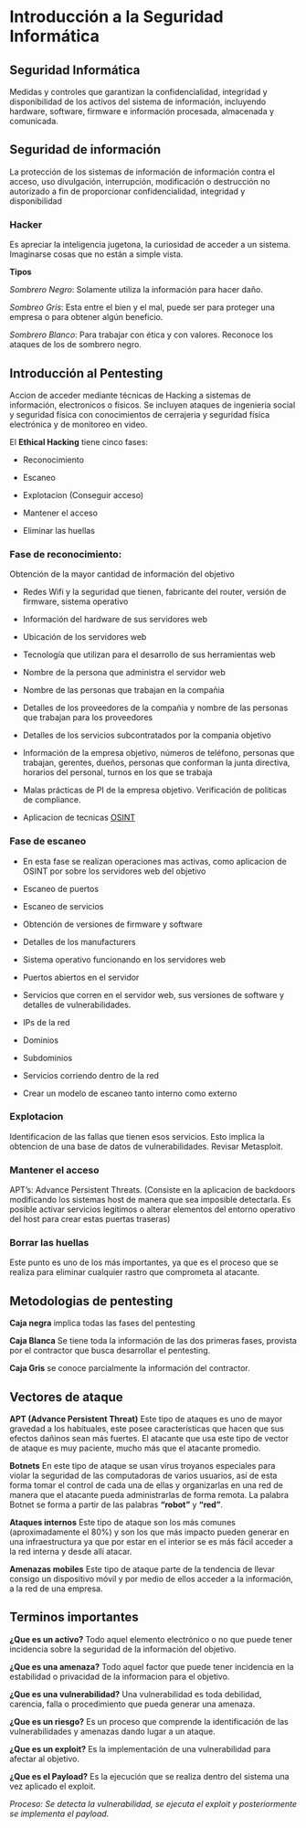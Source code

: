 # Introducción a la Seguridad Informática

## Seguridad Informática

Medidas y controles que garantizan la confidencialidad, integridad y disponibilidad de los activos del sistema de información, incluyendo hardware, software, firmware e información procesada, almacenada y comunicada.

## Seguridad de información

La protección de los sistemas de información de información contra el acceso, uso divulgación, interrupción, modificación o destrucción no autorizado a fin de proporcionar confidencialidad, integridad y disponibilidad

### Hacker

Es apreciar la inteligencia jugetona, la curiosidad de acceder a un sistema. Imaginarse cosas que no están a simple vista.

**Tipos**

_Sombrero Negro_: Solamente utiliza la información para hacer daño.

_Sombreo Gris_: Esta entre el bien y el mal, puede ser para proteger una empresa o para obtener algún beneficio.

_Sombrero Blanco_: Para trabajar con ética y con valores. Reconoce los ataques de los de sombrero negro.

## Introducción al Pentesting

Accion de acceder mediante técnicas de Hacking a sistemas de información, electronicos o físicos. Se incluyen ataques de ingenieria social y seguridad física con conocimientos de cerrajeria y seguridad física electrónica y de monitoreo en video.

El **Ethical Hacking** tiene cinco fases:


- Reconocimiento

- Escaneo

- Explotacion (Conseguir acceso)

- Mantener el acceso

- Eliminar las huellas

### Fase de reconocimiento:

Obtención de la mayor cantidad de información del objetivo

+ Redes Wifi y la seguridad que tienen, fabricante del router, versión de firmware, sistema operativo

+ Información del hardware de sus servidores web

+ Ubicación de los servidores web

+ Tecnología que utilizan para el desarrollo de sus herramientas web

+ Nombre de la persona que administra el servidor web

+ Nombre de las personas que trabajan en la compañia

+ Detalles de los proveedores de la compañia y nombre de las personas que trabajan para los proveedores

+ Detalles de los servicios subcontratados por la compania objetivo

+ Información de la empresa objetivo, números de teléfono, personas que trabajan, gerentes, dueños, personas que conforman la junta directiva, horarios del personal, turnos en los que se trabaja

+ Malas prácticas de PI de la empresa objetivo. Verificación de politicas de compliance.

+ Aplicacion de tecnicas [OSINT](https://en.wikipedia.org/wiki/Open-source_intelligence)

### Fase de escaneo

+ En esta fase se realizan operaciones mas activas, como aplicacion de OSINT por sobre los servidores web del objetivo

+ Escaneo de puertos

+ Escaneo de servicios

+ Obtención de versiones de firmware y software

+ Detalles de los manufacturers

+ Sistema operativo funcionando en los servidores web

+ Puertos abiertos en el servidor

+ Servicios que corren en el servidor web, sus versiones de software y detalles de vulnerabilidades.

+ IPs de la red

+ Dominios

+ Subdominios

+ Servicios corriendo dentro de la red

+ Crear un modelo de escaneo tanto interno como externo

### Explotacion

Identificacion de las fallas que tienen esos servicios. Esto implica la obtencion de una base de datos de vulnerabilidades. Revisar Metasploit.

### Mantener el acceso

APT’s: Advance Persistent Threats. (Consiste en la aplicacion de backdoors modificando los sistemas host de manera que sea imposible detectarla. Es posible activar servicios legitimos o alterar elementos del entorno operativo del host para crear estas puertas traseras)

### Borrar las huellas

Este punto es uno de los más importantes, ya que es el proceso que se realiza para eliminar cualquier rastro que comprometa al atacante.

## Metodologias de pentesting

**Caja negra** implica todas las fases del pentesting

**Caja Blanca** Se tiene toda la información de las dos primeras fases, provista por el contractor que busca desarrollar el pentesting.

**Caja Gris** se conoce parcialmente la información del contractor.

## Vectores de ataque

**APT (Advance Persistent Threat)** Este tipo de ataques es uno de mayor gravedad a los habituales, este posee características que hacen que sus efectos dañinos sean más fuertes. El atacante que usa este tipo de vector de ataque es muy paciente, mucho más que el atacante promedio.

**Botnets** En este tipo de ataque se usan virus troyanos especiales para violar la seguridad de las computadoras de varios usuarios, así de esta forma tomar el control de cada una de ellas y organizarlas en una red de manera que el atacante pueda administrarlas de forma remota. La palabra Botnet se forma a partir de las palabras **“robot”** y **“red”**.

**Ataques internos** Este tipo de ataque son los más comunes (aproximadamente el 80%) y son los que más impacto pueden generar en una infraestructura ya que por estar en el interior se es más fácil acceder a la red interna y desde allí atacar.

**Amenazas mobiles** Este tipo de ataque parte de la tendencia de llevar consigo un dispositivo móvil y por medio de ellos acceder a la información, a la red de una empresa.


## Terminos importantes

**¿Que es un activo?** Todo aquel elemento electrónico o no que puede tener incidencia sobre la seguridad de la información del objetivo.

**¿Que es una amenaza?** Todo aquel factor que puede tener incidencia en la estabilidad o privacidad de la informacion para el objetivo.

**¿Que es una vulnerabilidad?** Una vulnerabilidad es toda debilidad, carencia, falla o procedimiento que pueda generar una amenaza.

**¿Que es un riesgo?** Es un proceso que comprende la identificación de las vulnerabilidades y amenazas dando lugar a un ataque.

**¿Que es un exploit?** Es la implementación de una vulnerabilidad para afectar al objetivo.

**¿Que es el Payload?** Es la ejecución que se realiza dentro del sistema una vez aplicado el exploit.

_Proceso: Se detecta la vulnerabilidad, se ejecuta el exploit y posteriormente se implementa el payload._